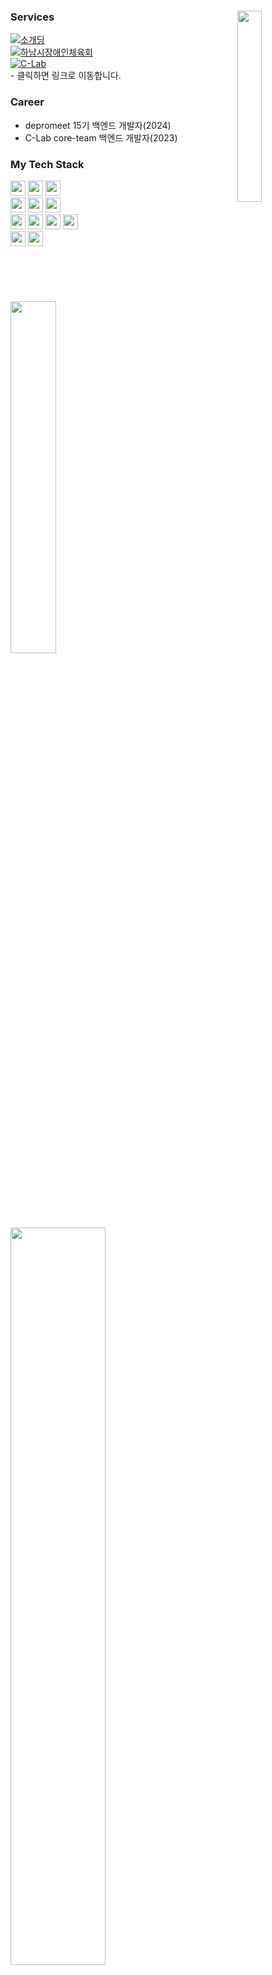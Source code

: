 <div>
    <img align="right" src="https://github.com/Don-tEuhRa/.github/assets/52882799/be279b73-af47-4e42-9725-5f1da5d23b2b" width="28%"/>
    
### Services 
[![소개딩](https://img.shields.io/badge/제%2010회%20소프트웨어%20개발보안%20시큐어코딩%20해커톤-최우수상-9cf)](https://github.com/Don-tEuhRa) 
<br>
[![하남시장애인체육회](https://img.shields.io/badge/경기도%20하남시%20장애인%20체육회-홈페이지%20개발-9cc)](http://hanamsad.or.kr)
<br>
[![C-Lab](https://img.shields.io/badge/경기대학교%20개발동아리-씨랩%20페이지%20개발-2aa)](https://www.clab.page)
<br><span>- 클릭하면 링크로 이동합니다.</span>

### Career
- <span>depromeet 15기 백엔드 개발자(2024)</span><br>
- <span>C-Lab core-team 백엔드 개발자(2023)</span>

### My Tech Stack
<img src="https://img.shields.io/badge/Java-orange?style=for-the-badge&logo&logoColor=white" height="24"/>
<img src="https://img.shields.io/badge/Spring-6DB33F?style=for-the-badge&logo=spring&logoColor=white" height="24"/>
<img src="https://img.shields.io/badge/SpringBoot-6DB33F?style=for-the-badge&logo=springboot&logoColor=white" height="24"/>
<br>
<img src="https://img.shields.io/badge/NGNIX-009639?style=for-the-badge&logo=NGINX&logoColor=white" height="24"/>
<img src="https://img.shields.io/badge/ec2-FF9900?style=for-the-badge&logo=amazon%20ec2&logoColor=white" height="24"/>
<img src="https://img.shields.io/badge/ncp-03C75A?style=for-the-badge&logo=Naver&logoColor=white" height="24"/>
<br>
<img src="https://img.shields.io/badge/MySQL-4479A1?style=for-the-badge&logo=mysql&logoColor=white" height="24"/>
<img src="https://img.shields.io/badge/MariaDB-003545?style=for-the-badge&logo=MariaDB&logoColor=white" height="24"/>
<img src="https://img.shields.io/badge/PostgreSQL-blue?style=for-the-badge&logo=postgresql&logoColor=white" height="24"/>
<img src="https://img.shields.io/badge/Redis-DC382D?style=for-the-badge&logo=Redis&logoColor=white" height="24"/>
<br>
<img src="https://img.shields.io/badge/React-61DAFB?style=for-the-badge&logo=react&logoColor=white" height="24"/>
<img src="https://img.shields.io/badge/tailwindcss-06B6D4?style=for-the-badge&logo=tailwindcss&logoColor=white" height="24"/>
<br><br><br><br>
<br><br>

<a href="https://github.com/anuraghazra/github-readme-stats">
    <img src="https://github-readme-stats.vercel.app/api/top-langs/?username=leehaneum&layout=donut&show_icons=true&theme=material-palenight&hide_border=true&bg_color=20232a&icon_color=58A6FF&text_color=fff&title_color=58A6FF&count_private=true&exclude_repo=Face-Transfer-Application" width=38% />
</a>    
<a href="https://github.com/anuraghazra/github-readme-stats">
  <img src="https://github-readme-stats.vercel.app/api?username=leehaneum&rank_icon=github&theme=material-palenight&hide_border=true&bg_color=20232a&icon_color=58A6FF&text_color=fff&title_color=58A6FF&count_private=true" width=55% />
</a>
</div>


